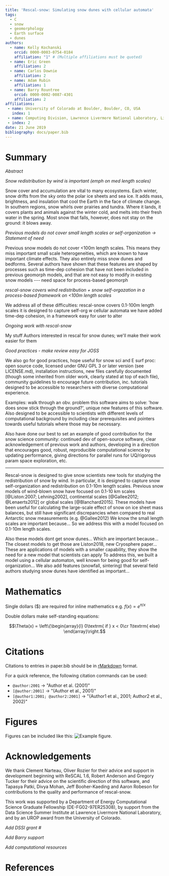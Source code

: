 ```yaml
---
title: 'Rescal-snow: Simulating snow dunes with cellular automata'
tags:
  - C
  - snow
  - geomorphology
  - Earth surface
  - dunes
authors:
  - name: Kelly Kochanski
    orcid: 0000-0003-0754-0184
    affiliation: "1" # (Multiple affiliations must be quoted)
  - name: Eric Green
    affiliation: 2
  - name: Carlos Downie
    affiliation: 2
  - name: Adam Rubin
    affiliation: 1
  - name: Barry Rountree
    orcid: 0000-0002-0087-4301
    affiliation: 2
affiliations:
 - name: University of Colorado at Boulder, Boulder, CO, USA
   index: 1
 - name: Computing Division, Lawrence Livermore National Laboratory, Livermore, CA, USA
 - index: 2
date: 21 June 2019
bibliography: docs/paper.bib
---
```


# Summary

*Abstract*

*Snow redistribution by wind is important (emph on med length scales)*

Snow cover and accumulation are vital to many ecosystems.
Each winter, snow drifts from the sky onto the polar ice sheets and sea ice.
It adds mass, brightness, and insulation that cool the Earth in the face of climate change.
In southern regions, snow whirls over prairies and tundra. Where it lands, it covers plants and animals against the winter cold, and melts into their fresh water in the spring.
Most snow that falls, however, does not stay on the ground: it blows away.

*Previous models do not cover small length scales or self-organization -> Statement of need*

Previous snow models do not cover <100m length scales. This means they miss important small scale heterogeneities, which are known to have important climate effects.
They also entirely miss snow dunes and bedforms.
Several authors have shown that these features are shaped by processes such as time-dep cohesion that have not been included in previous geomorph models, and that are not easy to modify in existing snow models --- need space for process-based geomorph

*rescal-snow covers wind redistribution + snow self-orgazation in a process-based framework on <100m length scales*

We address all of these difficulties:
rescal-snow covers 0.1-100m length scales
it is designed to capture self-org w cellular automata
we have added time-dep cohesion, in a framework easy for user to alter

*Ongoing work with rescal-snow*

My stuff
Authors interested in rescal for snow dunes; we'll make their work easier for them

*Good practices - make review easy for JOSS*

We also go for good practices, hope useful for snow sci and E surf proc:
open source code, licensed under GNU GPL 3 or later version (see LICENSE.md),
installation instructions,
new files carefully documented (though some inherited from older work, clearly stated at top of each file),
community guidelines to encourage future contribution, inc. tutorials designed to be accessible to researchers with diverse computational experience.

Examples: walk through an obv. problem this software aims to solve: 'how does snow stick through the ground?', unique new features of this software. 
Also designed to be accessible to scientists with different levels of computational background by including clear prerequisites and pointers towards useful tutorials where those may be necessary.

Also have done our best to set an example of good contribution for the snow science community: continued dev of open-source software, clear acknowledgement of previous work and authors, developing in a direction that encourages good, robust, reproducible computational science by updating performance, giving directions for parallel runs for UQ/rigorous param space exploration, etc.

---

Rescal-snow is designed to give snow scientists new tools for studying the redistribution of snow by wind. In particular, it is designed to capture
snow self-organization and redistribution on 0.1-10m length scales.
Previous snow models of wind-blown snow have focused on
0.1-10 km scales [@Liston:2007; Lehning2002], continental scales [@Gallee2012; @Lenaerts2012] or global scales [@Blanchard2015].
These models have been useful for calculating the large-scale effect of snow on ice sheet mass balances, but still have significant discrepancies when compared to real Antarctic snow measurements (e.g. @Gallee2012)
We know the small length scales are important because...
So we address this with a model focused on 0.1-10m length scales.

Also these models dont get snow dunes...
Which are important because...
The closest models to get those are Liston2018, new Cryosphere paper... 
These are applications of models with a smaller capability, they show the need for a new model that scientists can apply
To address this, we built a model using a cellular automaton, well known for being good for self-organization...
We also add features (snowfall, sintering) that several field authors studying snow dunes have identified as important...

# Mathematics

Single dollars ($) are required for inline mathematics e.g. $f(x) = e^{\pi/x}$

Double dollars make self-standing equations:

$$\Theta(x) = \left\{\begin{array}{l}
0\textrm{ if } x < 0\cr
1\textrm{ else}
\end{array}\right.$$


# Citations

Citations to entries in paper.bib should be in
[rMarkdown](http://rmarkdown.rstudio.com/authoring_bibliographies_and_citations.html)
format.

For a quick reference, the following citation commands can be used:
- `@author:2001`  ->  "Author et al. (2001)"
- `[@author:2001]` -> "(Author et al., 2001)"
- `[@author1:2001; @author2:2001]` -> "(Author1 et al., 2001; Author2 et al., 2002)"

# Figures

Figures can be included like this: ![Example figure.](figure.png)

# Acknowledgements

We thank Clement Narteau, Oliver Rozier for their advice and support in development beginning with ReSCAL 1.6,
Robert Anderson and Gregory Tucker for their advice on the scientific direction of this software,
and Tapasya Patki, Divya Mohan, Jeff Booher-Kaeding and Aaron Robeson for contributions to the quality and performance of rescal-snow.

This work was supported by a Department of Energy Computational Science Graduate Fellowship (DE-FG02-97ER25308), by support from the Data Science Summer Institute at Lawrence Livermore National Laboratory, and by an UROP award from the University of Colorado.

*Add DSSI grant #*

*Add Barry support*

*Add computational resources*

# References

